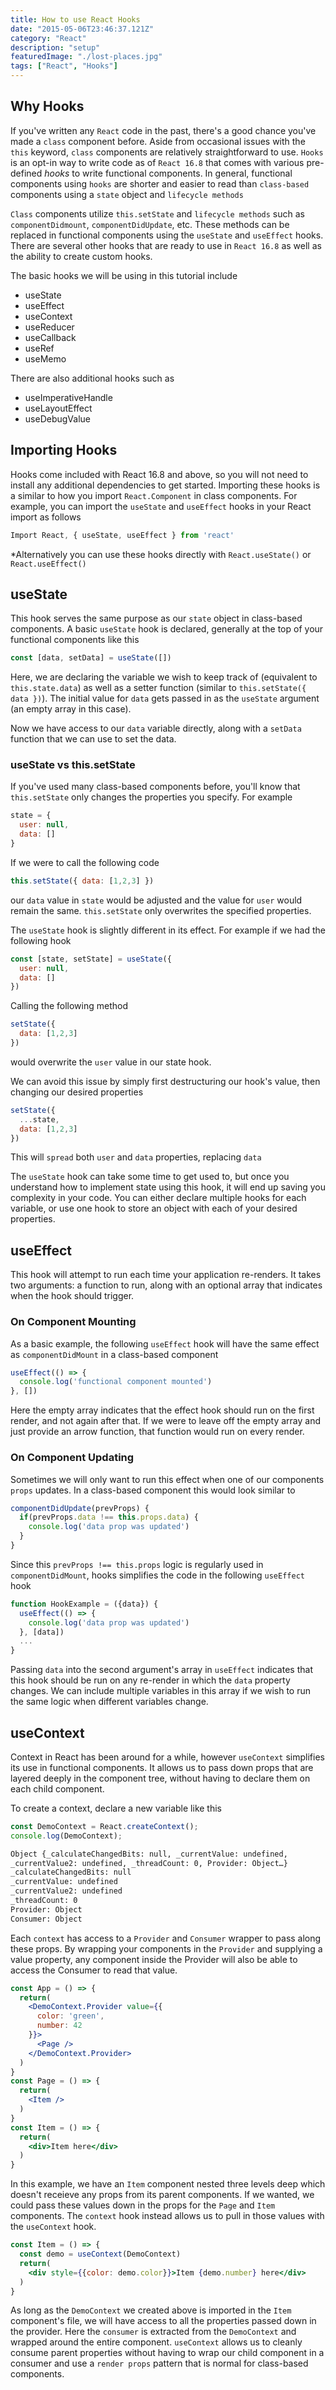 ```yaml
---
title: How to use React Hooks
date: "2015-05-06T23:46:37.121Z"
category: "React"
description: "setup"
featuredImage: "./lost-places.jpg"
tags: ["React", "Hooks"]
---
```


## Why Hooks

If you've written any `React` code in the past, there's a good chance you've made a `class` component before. Aside from occasional issues with the `this` keyword, `class` components are relatively straightforward to use. `Hooks` is an opt-in way to write code as of `React 16.8` that comes with various pre-defined *hooks* to write functional components. In general, functional components using `hooks` are shorter and easier to read than `class-based` components using a `state` object and `lifecycle methods`

`Class` components utilize `this.setState` and `lifecycle methods` such as `componentDidmount`, `componentDidUpdate`, etc. These methods can be replaced in functional components using the `useState` and `useEffect` hooks. There are several other hooks that are ready to use in `React 16.8` as well as the ability to create custom hooks.

The basic hooks we will be using in this tutorial include
- useState
- useEffect
- useContext
- useReducer
- useCallback
- useRef
- useMemo

There are also additional hooks such as
- useImperativeHandle
- useLayoutEffect
- useDebugValue

## Importing Hooks
Hooks come included with React 16.8 and above, so you will not need to install any additional dependencies to get started. Importing these hooks is a similar to how you import `React.Component` in class components. For example, you can import the `useState` and `useEffect` hooks in your React import as follows

```javascript
Import React, { useState, useEffect } from 'react'
```

*Alternatively you can use these hooks directly with `React.useState()` or `React.useEffect()`

## useState
This hook serves the same purpose as our `state` object in class-based components. A basic `useState` hook is declared, generally at the top of your functional components like this

```javascript
const [data, setData] = useState([])
```
Here, we are declaring the variable we wish to keep track of (equivalent to `this.state.data`) as well as a setter function (similar to `this.setState({ data })`). The initial value for `data` gets passed in as the `useState` argument (an empty array in this case).

Now we have access to our `data` variable directly, along with a `setData` function that we can use to set the data.

### useState vs this.setState
If you've used many class-based components before, you'll know that `this.setState` only changes the properties you specify. For example

```javascript
state = {
  user: null,
  data: []
}
```
If we were to call the following code
```javascript
this.setState({ data: [1,2,3] })
```
our `data` value in `state` would be adjusted and the value for `user` would remain the same. `this.setState` only overwrites the specified properties.

The `useState` hook is slightly different in its effect. For example if we had the following hook

```javascript
const [state, setState] = useState({
  user: null,
  data: []
})
```
Calling the following method
```javascript
setState({
  data: [1,2,3]
})
```
would overwrite the `user` value in our state hook.

We can avoid this issue by simply first destructuring our hook's value, then changing our desired properties

```javascript
setState({
  ...state,
  data: [1,2,3]
})
```
This will `spread` both `user` and `data` properties, replacing `data`

The `useState` hook can take some time to get used to, but once you understand how to implement state using this hook, it will end up saving you complexity in your code. You can either declare multiple hooks for each variable, or use one hook to store an object with each of your desired properties.

## useEffect

This hook will attempt to run each time your application re-renders. It takes two arguments: a function to run, along with an optional array that indicates when the hook should trigger.

### On Component Mounting
As a basic example, the following `useEffect` hook will have the same effect as `componentDidMount` in a class-based component

```javascript
useEffect(() => {
  console.log('functional component mounted')
}, [])
```
Here the empty array indicates that the effect hook should run on the first render, and not again after that. If we were to leave off the empty array and just provide an arrow function, that function would run on every render.

### On Component Updating
Sometimes we will only want to run this effect when one of our components `props` updates. In a class-based component this would look similar to 
```javascript
componentDidUpdate(prevProps) {
  if(prevProps.data !== this.props.data) {
    console.log('data prop was updated')
  }
}
```
Since this `prevProps !== this.props` logic is regularly used in `componentDidMount`, hooks simplifies the code in the following `useEffect` hook

```javascript
function HookExample = ({data}) {
  useEffect(() => {
    console.log('data prop was updated')
  }, [data])
  ...
}
```

Passing `data` into the second argument's array in `useEffect` indicates that this hook should be run on any re-render in which the `data` property changes. We can include multiple variables in this array if we wish to run the same logic when different variables change.

## useContext

Context in React has been around for a while, however `useContext` simplifies its use in functional components. It allows us to pass down props that are layered deeply in the component tree, without having to declare them on each child component.

To create a context, declare a new variable like this

```jsx
const DemoContext = React.createContext();
console.log(DemoContext);
```
```bash
Object {_calculateChangedBits: null, _currentValue: undefined, 
_currentValue2: undefined, _threadCount: 0, Provider: Object…}
_calculateChangedBits: null
_currentValue: undefined
_currentValue2: undefined
_threadCount: 0
Provider: Object
Consumer: Object
```

Each `context` has access to a `Provider` and `Consumer` wrapper to pass along these props. By wrapping your components in the `Provider` and supplying a value property, any component inside the Provider will also be able to access the Consumer to read that value.

```jsx
const App = () => {
  return(
    <DemoContext.Provider value={{
      color: 'green',
      number: 42
    }}>
      <Page />
    </DemoContext.Provider>
  )
}
const Page = () => {
  return(
    <Item />
  )
}
const Item = () => {
  return(
    <div>Item here</div>
  )
}
```

In this example, we have an `Item` component nested three levels deep which doesn't receieve any props from its parent components. If we wanted, we could pass these values down in the props for the `Page` and `Item` components. The `context` hook instead allows us to pull in those values with the `useContext` hook.

```jsx
const Item = () => {
  const demo = useContext(DemoContext)
  return(
    <div style={{color: demo.color}}>Item {demo.number} here</div>
  )
}
```

As long as the `DemoContext` we created above is imported in the `Item` component's file, we will have access to all the properties passed down in the provider. Here the `consumer` is extracted from the `DemoContext` and wrapped around the entire component. `useContext` allows us to cleanly consume parent properties without having to wrap our child component in a consumer and use a `render props` pattern that is normal for class-based components.